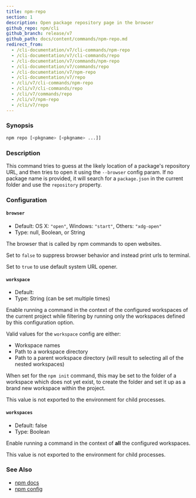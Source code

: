```yaml
---
title: npm-repo
section: 1
description: Open package repository page in the browser
github_repo: npm/cli
github_branch: release/v7
github_path: docs/content/commands/npm-repo.md
redirect_from:
  - /cli-documentation/v7/cli-commands/npm-repo
  - /cli-documentation/v7/cli-commands/repo
  - /cli-documentation/v7/commands/npm-repo
  - /cli-documentation/v7/commands/repo
  - /cli-documentation/v7/npm-repo
  - /cli-documentation/v7/repo
  - /cli/v7/cli-commands/npm-repo
  - /cli/v7/cli-commands/repo
  - /cli/v7/commands/repo
  - /cli/v7/npm-repo
  - /cli/v7/repo
---
```


### Synopsis

```bash
npm repo [<pkgname> [<pkgname> ...]]
```

### Description

This command tries to guess at the likely location of a package's repository URL, and then tries to open it using the `--browser` config param. If no package name is provided, it will search for a `package.json` in the current folder and use the `repository` property.

### Configuration


#### `browser`

- Default: OS X: `"open"`, Windows: `"start"`, Others: `"xdg-open"`
- Type: null, Boolean, or String

The browser that is called by npm commands to open websites.

Set to `false` to suppress browser behavior and instead print urls to terminal.

Set to `true` to use default system URL opener.


#### `workspace`

- Default:
- Type: String (can be set multiple times)

Enable running a command in the context of the configured workspaces of the current project while filtering by running only the workspaces defined by this configuration option.

Valid values for the `workspace` config are either:

- Workspace names
- Path to a workspace directory
- Path to a parent workspace directory (will result to selecting all of the nested workspaces)

When set for the `npm init` command, this may be set to the folder of a workspace which does not yet exist, to create the folder and set it up as a brand new workspace within the project.

This value is not exported to the environment for child processes.


#### `workspaces`

- Default: false
- Type: Boolean

Enable running a command in the context of **all** the configured workspaces.

This value is not exported to the environment for child processes.



### See Also

- [npm docs](/cli/v7/commands/npm-docs)
- [npm config](/cli/v7/commands/npm-config)
